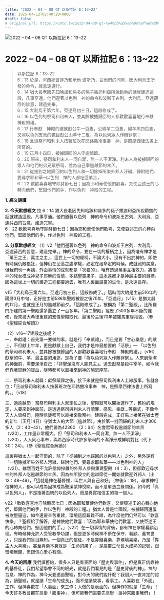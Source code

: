 ```yaml
---
title: "2022 – 04 – 08 QT 以斯拉記 6：13~22"
date: 2025-04-12T02:40:20+0800
draft: false
# original_url: https://cmtc.tw/2022-04-08-qt-%e4%bb%a5%e6%96%af%e6%8b%89%e8%a8%98-6%ef%bc%9a1322
---
```


![2022 – 04 – 08 QT 以斯拉記 6：13\~22](/images/qt.jpg   "2022 – 04 – 08 QT 以斯拉記 6：13\~22")

# 2022 – 04 – 08 QT 以斯拉記 6：13\~22

> 以斯拉記 6：13\~22  
> 6：13 於是，河西總督達乃和示他‧波斯乃，並他們的同黨，因大利烏王所發的命令，就急速遵行。  
> 6：14 猶大長老因先知哈該和易多的孫子撒迦利亞所說勸勉的話就建造這殿，凡事亨通。他們遵著以色列　神的命令和波斯王古列、大利烏、亞達薛西的旨意，建造完畢。  
> 6：15 大利烏王第六年，亞達月初三日，這殿修成了。  
> 6：16 以色列的祭司和利未人，並其餘被擄歸回的人都歡歡喜喜地行奉獻　神殿的禮。  
> 6：17 行奉獻　神殿的禮就獻公牛一百隻，公綿羊二百隻，綿羊羔四百隻，又照以色列支派的數目獻公山羊十二隻，為以色列眾人作贖罪祭；  
> 6：18 且派祭司和利未人按著班次在耶路撒冷事奉　神，是照摩西律法書上所寫的。  
> 6：19 正月十四日，被擄歸回的人守逾越節。  
> 6：20 原來，祭司和利未人一同自潔，無一人不潔淨。利未人為被擄歸回的眾人和他們的弟兄眾祭司，並為自己宰逾越節的羊羔。  
> 6：21 從擄到之地歸回的以色列人和一切除掉所染外邦人汙穢、歸附他們、要尋求耶和華─以色列　神的人都吃這羊羔，  
> 6：22 歡歡喜喜地守除酵節七日；因為耶和華使他們歡喜，又使亞述王的心轉向他們，堅固他們的手，作以色列　神殿的工程。

**1. 經文誦讀**

**2.  今天默想經文**
拉 6：14 猶大長老因先知哈該和易多的孫子撒迦利亞所說勸勉的話就建造這殿，凡事亨通。他們遵著以色列　神的命令和波斯王古列、大利烏、亞達薛西的旨意，建造完畢。  
6：22 歡歡喜喜地守除酵節七日；因為耶和華使他們歡喜，又使亞述王的心轉向他們，堅固他們的手，作以色列　神殿的工程。

**3. 分享默想經文**
（1）v2「他們遵著以色列　神的命令和波斯王古列、大利烏、亞達薛西的旨意，建造完畢。」神的命令，要在一切的權柄之上，因為唯有神才是「萬王之王、萬主之主」，這世上一切的權柄，不論大小，沒有不出於神的。即使有時候仇敵猖狂，但神仍在至高之處掌權，必定在祂命定的時候，成就祂的美意。但我們也一再講，外面事情的成就都是「次要的」，唯有透過萬事互相效力，將愛神的兒女模成神兒子耶穌的性情，多結聖靈果子，這永遠都才是神最主要的目標。因為這世上一切的建造工程都要過去，唯有人裏面屬靈的生命，是永遠長存。

v15「大利烏王第六年，亞達月初三日，這殿修成了。」這時間大約是主前516年的陽曆3月中旬，正好是主前586年聖殿被毀之後70年。「亞達月」（v15）是猶太曆的12月，也就是正月的逾越節前夕。「這殿修成了」，被稱為「第二聖殿」，比所羅門所建的第一聖殿還多矗立了一百多年。「第二聖殿」經歷了500多年不斷的維修，後來被大希律重建的宏偉聖殿取代，最後於主後70年被羅馬軍隊摧毀。（參《聖經綜合解讀》）

（2）v16\~17建殿之後呢？  
一、奉獻禮：首先第一要做的事，就是行「奉獻禮」，而且是要「甘心樂意」的獻上，不但獻上牛羊，更是獻獻上自己，我們才是神最想要的「活祭」— 「以色列的祭司和利未人，並其餘被擄歸回的人都歡歡喜喜地行奉獻　神殿的禮。」（v16）獻祭的牛、羊，最主要的用途，是為了要「為以色列眾人作贖罪祭」。人來到聖潔的神面前，需要潔淨自己：「非聖潔沒有人能見主」。過去獻祭是殺牛宰羊，如今我們靠著耶穌的寶血，隨時都可以直接來到神的施恩座前。

二、祭司利未人就職：獻祭贖罪之後，接下來就是祭司與利未人上線服事，各就各位：「且派祭司和利未人按著班次在耶路撒冷事奉　神，是照摩西律法書上所寫的。」（v18）

三、過逾越節：當祭司與利未人就定位之後，聖殿就可以開始運作了，舊約的規定，人要來到神面前，是透過祭司與利未人行贖罪、感恩、奉獻…等儀式，不像今天人人皆祭司，隨時信徒都可以直接來敬拜神。建殿完成，正好馬上接著在猶太歷的新年（正月14日）守猶太人的大節（逾越節）。由於第一批回歸的利未人才300多人（2：40\~42），他們要為42360 （2：64）名會眾宰殺逾越節的羊羔（v20），工作量非常龐大。但「祭司和利未人一同自潔，無一人不潔淨」（v20），人人同心事奉，與希西家時代許多祭司的不潔淨形成鮮明對比（代下30：24）。（參《聖經綜合解讀》）

這裏與猶太人一起守節的，除了「從擄到之地歸回的以色列人」之外，另外還有「一切除掉所染外邦人污穢、歸附他們、要尋求耶和華——以色列神的人」（v21）。雖然百姓不允許信仰摻雜的外邦人參與重建聖殿（4：3），但卻歡迎尋求神的外邦人吃逾越節的羊羔。因為神所設立的逾越節從一開始就歡迎外邦人（出12：48\~49），「這就是神在基督裡，叫世人與自己和好」（林後5：19）。尋求神相信神的人，都可以成為因神成為聖潔蒙神悅納，而不是單憑血緣關係。如今的「真以色列人」，不是指著血統的以色列人，而是真實相信主的每一個人。

v22「歡歡喜喜地守除酵節七日；因為耶和華使他們歡喜，又使亞述王的心轉向他們，堅固他們的手，作以色列　神殿的工程。」猶太人曾是亡國奴，被擄歸回還屢被欺壓逼迫，如今還要辛苦重建，環境這麼艱難不順，為什麼他們仍然可以「歡喜快樂」？聖經給了解答，是神使他們歡喜：「因為耶和華使他們歡喜，又使亞述王的心轉向他們，堅固他們的手。」（v22）在一切事情的背後，都有神在掌權看顧治理。有時候神允許人受管教學功課，但是更多時候神不斷在保守、看顧、養育世人，只是我們盲目無知。一個真正的信徒，不是靠錢喜樂，靠環境喜樂，乃是「靠主大大喜樂」，甚至喜樂本身就是「生命的果子」，是屬靈生命長大成熟的記號，跟環境無關，但跟信心愛心有關。

**4. 今天的回應**
我們讀舊約，很多人只是看表面的「歷史與事件」，但是真正信靠神的基督徒，我們希望學會不同的眼光，就是我們看見的是「歷史背後的神」，神的旨意、神的作為，神今天要透過聖經，對今天的我們說什麼？我個人一直肯定的認為，讀聖經，就是讀「生命的成長」，而不是讀故事，看事工。人喜歡在「外面」工作，但神喜歡在「人裏面」來工作；人做的是表面的，但神作的就是「生命」！今天許多教會都在高舉「服事神」，但可能我們需要先高舉「讓神來服事我們」！
